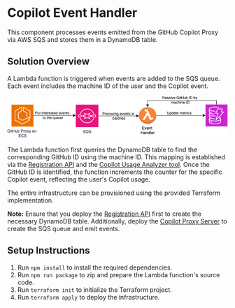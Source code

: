 # Copilot Event Handler

This component processes events emitted from the GitHub Copilot Proxy via AWS SQS and stores them in a DynamoDB table.

## Solution Overview

A Lambda function is triggered when events are added to the SQS queue. Each event includes the machine ID of the user and the Copilot event.

![Proxy Solution Image](solution.png)

The Lambda function first queries the DynamoDB table to find the corresponding GitHub ID using the machine ID. This mapping is established via the [Registration API](https://github.com/sidathasiri/copilot-registration-api) and the [Copilot Usage Analyzer tool](https://github.com/sidathasiri/copilot-usage-analyzer). Once the GitHub ID is identified, the function increments the counter for the specific Copilot event, reflecting the user's Copilot usage.

The entire infrastructure can be provisioned using the provided Terraform implementation.

**Note:** Ensure that you deploy the [Registration API](https://github.com/sidathasiri/copilot-registration-api) first to create the necessary DynamoDB table. Additionally, deploy the [Copilot Proxy Server](https://github.com/sidathasiri/copilot-proxy-server) to create the SQS queue and emit events.

## Setup Instructions

1. Run `npm install` to install the required dependencies.
2. Run `npm run package` to zip and prepare the Lambda function's source code.
3. Run `terraform init` to initialize the Terraform project.
4. Run `terraform apply` to deploy the infrastructure.
